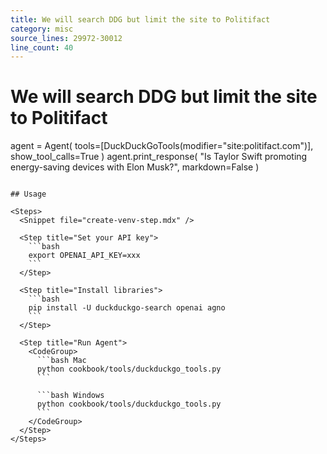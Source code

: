 ```yaml
---
title: We will search DDG but limit the site to Politifact
category: misc
source_lines: 29972-30012
line_count: 40
---
```


# We will search DDG but limit the site to Politifact
agent = Agent(
    tools=[DuckDuckGoTools(modifier="site:politifact.com")], show_tool_calls=True
)
agent.print_response(
    "Is Taylor Swift promoting energy-saving devices with Elon Musk?", markdown=False
)
```

## Usage

<Steps>
  <Snippet file="create-venv-step.mdx" />

  <Step title="Set your API key">
    ```bash
    export OPENAI_API_KEY=xxx
    ```
  </Step>

  <Step title="Install libraries">
    ```bash
    pip install -U duckduckgo-search openai agno
    ```
  </Step>

  <Step title="Run Agent">
    <CodeGroup>
      ```bash Mac
      python cookbook/tools/duckduckgo_tools.py
      ```

      ```bash Windows
      python cookbook/tools/duckduckgo_tools.py
      ```
    </CodeGroup>
  </Step>
</Steps>


